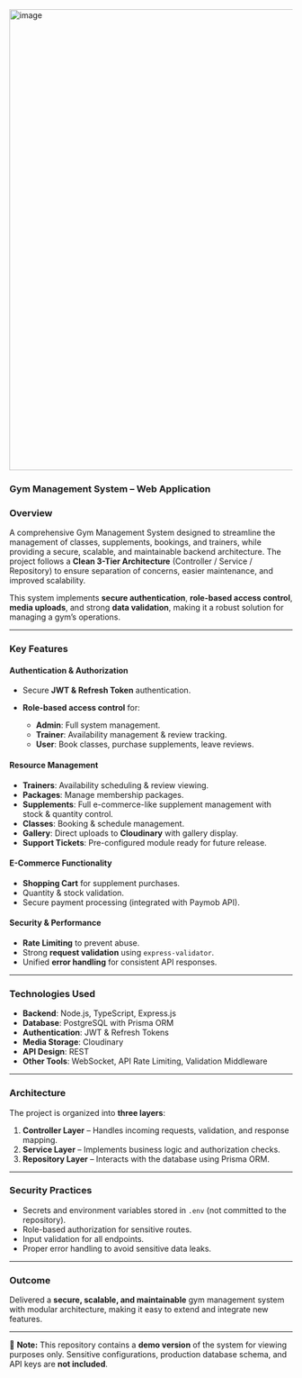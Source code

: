 
<img width="1637" height="819" alt="image" src="https://github.com/user-attachments/assets/84917da5-fcde-499e-a69c-88f6a5f2813a" />

### Gym Management System – Web Application

### **Overview**

A comprehensive Gym Management System designed to streamline the management of classes, supplements, bookings, and trainers, while providing a secure, scalable, and maintainable backend architecture.
The project follows a **Clean 3-Tier Architecture** (Controller / Service / Repository) to ensure separation of concerns, easier maintenance, and improved scalability.

This system implements **secure authentication**, **role-based access control**, **media uploads**, and strong **data validation**, making it a robust solution for managing a gym’s operations.

---

### **Key Features**

#### **Authentication & Authorization**

* Secure **JWT & Refresh Token** authentication.
* **Role-based access control** for:

  * **Admin**: Full system management.
  * **Trainer**: Availability management & review tracking.
  * **User**: Book classes, purchase supplements, leave reviews.

#### **Resource Management**

* **Trainers**: Availability scheduling & review viewing.
* **Packages**: Manage membership packages.
* **Supplements**: Full e-commerce-like supplement management with stock & quantity control.
* **Classes**: Booking & schedule management.
* **Gallery**: Direct uploads to **Cloudinary** with gallery display.
* **Support Tickets**: Pre-configured module ready for future release.

#### **E-Commerce Functionality**

* **Shopping Cart** for supplement purchases.
* Quantity & stock validation.
* Secure payment processing (integrated with Paymob API).

#### **Security & Performance**

* **Rate Limiting** to prevent abuse.
* Strong **request validation** using `express-validator`.
* Unified **error handling** for consistent API responses.

---

### **Technologies Used**

* **Backend**: Node.js, TypeScript, Express.js
* **Database**: PostgreSQL with Prisma ORM
* **Authentication**: JWT & Refresh Tokens
* **Media Storage**: Cloudinary
* **API Design**: REST
* **Other Tools**: WebSocket, API Rate Limiting, Validation Middleware

---

### **Architecture**

The project is organized into **three layers**:

1. **Controller Layer** – Handles incoming requests, validation, and response mapping.
2. **Service Layer** – Implements business logic and authorization checks.
3. **Repository Layer** – Interacts with the database using Prisma ORM.

---

### **Security Practices**

* Secrets and environment variables stored in `.env` (not committed to the repository).
* Role-based authorization for sensitive routes.
* Input validation for all endpoints.
* Proper error handling to avoid sensitive data leaks.

---

### **Outcome**

Delivered a **secure, scalable, and maintainable** gym management system with modular architecture, making it easy to extend and integrate new features.

---

📌 **Note:** This repository contains a **demo version** of the system for viewing purposes only. Sensitive configurations, production database schema, and API keys are **not included**.

